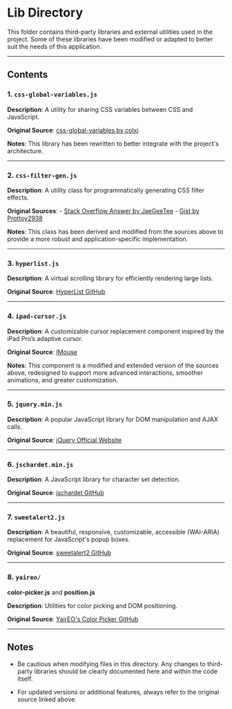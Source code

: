 # Lib Directory

This folder contains third-party libraries and external utilities used in the project. Some of these libraries have been modified or adapted to better suit the needs of this application.

---

## Contents

### 1. `css-global-variables.js`

**Description**: A utility for sharing CSS variables between CSS and JavaScript.

**Original Source**: [css-global-variables by colxi](https://github.com/colxi/css-global-variables/)

**Notes**: This library has been rewritten to better integrate with the project's architecture.

---

### 2. `css-filter-gen.js`

**Description**: A utility class for programmatically generating CSS filter effects.

**Original Sources**: - [Stack Overflow Answer by JaeGeeTee](https://stackoverflow.com/a/43960991/604861) - [Gist by Prottoy2938](https://gist.github.com/Prottoy2938/7ff636330f2eec9bfeee56a49d6471e4)

**Notes**: This class has been derived and modified from the sources above to provide a more robust and application-specific implementation.

---

### 3. `hyperlist.js`

**Description**: A virtual scrolling library for efficiently rendering large lists.

**Original Source**: [HyperList GitHub](https://github.com/tbranyen/hyperlist)

---

### 4. `ipad-cursor.js`

**Description**: A customizable cursor replacement component inspired by the iPad Pro’s adaptive cursor.

**Original Source**: [IMouse](https://github.com/rikumi/imouse)

**Notes**: This component is a modified and extended version of the sources above, redesigned to support more advanced interactions, smoother animations, and greater customization.

---

### 5. `jquery.min.js`

**Description**: A popular JavaScript library for DOM manipulation and AJAX calls.

**Original Source**: [jQuery Official Website](https://jquery.com/)

---

### 6. `jschardet.min.js`

**Description**: A JavaScript library for character set detection.

**Original Source**: [jschardet GitHub](https://github.com/aadsm/jschardet)

---

### 7. `sweetalert2.js`

**Description**: A beautiful, responsive, customizable, accessible (WAI-ARIA) replacement for JavaScript's popup boxes.

**Original Source**: [sweetalert2 GitHub](https://github.com/sweetalert2/sweetalert2)

---

### 8. `yaireo/`

**color-picker.js** and **position.js**

**Description**: Utilities for color picking and DOM positioning.

**Original Source**: [YairEO's Color Picker GitHub](https://github.com/yairEO/colorPicker)

---

## Notes

- Be cautious when modifying files in this directory. Any changes to third-party libraries should be clearly documented here and within the code itself.

- For updated versions or additional features, always refer to the original source linked above.
